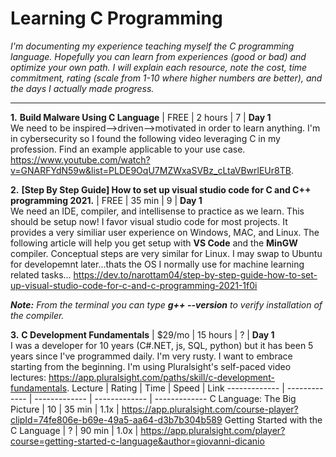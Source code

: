 # Learning C Programming
_I'm documenting my experience teaching myself the C programming language. Hopefully you can learn from experiences (good or bad) and optimize your own path. I will explain each resource, note the cost, time commitment, rating (scale from 1-10 where higher numbers are better), and the days I actually made progress._

---

**1.** **Build Malware Using C Language** | FREE | 2 hours | 7 | **Day 1** <br/>
We need to be inspired-->driven-->motivated in order to learn anything. I'm in cybersecurity so I found the following video leveraging C in my profession. Find an example applicable to your use case. https://www.youtube.com/watch?v=GNARFYdN59w&list=PLDE9OqU7MZWxaSVBz_cLtaVBwrlEUr8TB.

**2.** **[Step By Step Guide] How to set up visual studio code for C and C++ programming 2021.** | FREE | 35 min | 9 | **Day 1** <br/>
We need an IDE, compiler, and intellisense to practice as we learn. This should be setup now! I favor visual studio code for most projects. It provides a very similiar user experience on Windows, MAC, and Linux. The following article will help you get setup with **VS Code** and the **MinGW** compiler. Conceptual steps are very similar for Linux. I may swap to Ubuntu for developemnt later...thats the OS I normally use for machine learning related tasks...
https://dev.to/narottam04/step-by-step-guide-how-to-set-up-visual-studio-code-for-c-and-c-programming-2021-1f0i

_**Note:** From the terminal you can type **g++ --version** to verify installation of the compiler._

**3.** **C Development Fundamentals** | $29/mo | 15 hours | ? | **Day 1** <br/>
I was a developer for 10 years (C#.NET, js, SQL, python) but it has been 5 years since I've programmed daily. I'm very rusty. I want to embrace starting from the beginning. I'm using Pluralsight's self-paced video lectures: https://app.pluralsight.com/paths/skill/c-development-fundamentals. 
Lecture | Rating | Time | Speed | Link 
------------- | ------------- | ------------- | ------------- | -------------
C Language: The Big Picture | 10 | 35 min | 1.1x | https://app.pluralsight.com/course-player?clipId=74fe806e-b69e-49a5-aa64-d3b7b304b589
Getting Started with the C Language | ? | 90 min | 1.0x | https://app.pluralsight.com/player?course=getting-started-c-language&author=giovanni-dicanio
